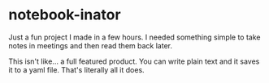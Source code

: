 # notebook-inator

Just a fun project I made in a few hours. I needed something simple to take notes in meetings and then read them back later.

This isn't like... a full featured product. You can write plain text and it saves it to a yaml file. That's literally all it does.
